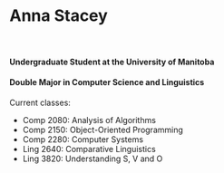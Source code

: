 # Anna Stacey
<br>

#### Undergraduate Student at the University of Manitoba
#### Double Major in Computer Science and Linguistics
Current classes:
* Comp 2080: Analysis of Algorithms
* Comp 2150: Object-Oriented Programming
* Comp 2280: Computer Systems
* Ling 2640: Comparative Linguistics
* Ling 3820: Understanding S, V and O
